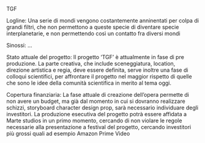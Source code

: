 TGF

Logline: Una serie di mondi vengono costantemente anninentati per colpa di grandi filtri, che non permettono a queste specie di diventare specie interplanetarie, e non permettendo così un contatto fra diversi mondi

Sinossi: … 

Stato attuale del progetto: Il progetto ‘TGF’ è attualmente in fase di pre produzione. La parte creativa, che include sceneggiatura, location, direzione artistica e regia, deve essere definita, serve inoltre una fase di colloqui scientifici, per affrontare il progetto nel maggior rispetto di quelle che sono le idee della comunità scientifica in merito al tema oggi.

Copertura finanziaria:  La fase attuale di creazione dell’opera permette di non avere un budget, ma già dal momento in cui si dovranno realizzare schizzi, storyboard character design prop, sarà necessario individuare degli investitori. La produzione esecutiva del progetto potrà essere affidata a Marte studios in un primo momento, cercando di non violare le regole necessarie alla presentazione a festival del progetto, cercando investitori più grossi quali ad esempio Amazon Prime Video